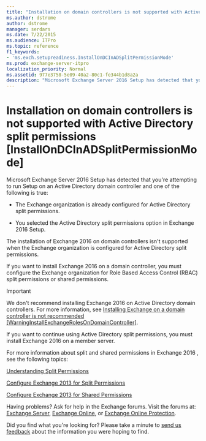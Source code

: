 ```yaml
---
title: "Installation on domain controllers is not supported with Active Directory split permissions [InstallOnDCInADSplitPermissionMode]"
ms.author: dstrome
author: dstrome
manager: serdars
ms.date: 7/22/2015
ms.audience: ITPro
ms.topic: reference
f1_keywords:
- 'ms.exch.setupreadiness.InstallOnDCInADSplitPermissionMode'
ms.prod: exchange-server-itpro
localization_priority: Normal
ms.assetid: 977e3758-5e09-40a2-80c1-fe344b1d8a2a
description: "Microsoft Exchange Server 2016 Setup has detected that you're attempting to run Setup on an Active Directory domain controller and one of the following is true:"
---
```


# Installation on domain controllers is not supported with Active Directory split permissions [InstallOnDCInADSplitPermissionMode]

Microsoft Exchange Server 2016 Setup has detected that you're attempting to run Setup on an Active Directory domain controller and one of the following is true:
  
- The Exchange organization is already configured for Active Directory split permissions.
    
- You selected the Active Directory split permissions option in Exchange 2016 Setup.
    
The installation of Exchange 2016 on domain controllers isn't supported when the Exchange organization is configured for Active Directory split permissions.
  
If you want to install Exchange 2016 on a domain controller, you must configure the Exchange organization for Role Based Access Control (RBAC) split permissions or shared permissions.
  
> [!IMPORTANT]
> We don't recommend installing Exchange 2016 on Active Directory domain controllers. For more information, see [Installing Exchange on a domain controller is not recommended [WarningInstallExchangeRolesOnDomainController]](ms-exch-setupreadiness-warninginstallexchangerolesondomaincontroller.md). 
  
If you want to continue using Active Directory split permissions, you must install Exchange 2016 on a member server.
  
For more information about split and shared permissions in Exchange 2016 , see the following topics:
  
[Understanding Split Permissions](http://technet.microsoft.com/library/2b709e15-63a2-4841-94bc-b289b71166d0.aspx)
  
[Configure Exchange 2013 for Split Permissions](http://technet.microsoft.com/library/8c74f893-a6f3-4869-8571-3bc0f662cc87.aspx)
  
[Configure Exchange 2013 for Shared Permissions](http://technet.microsoft.com/library/7d119977-b420-4b66-acf0-0a978b188cdd.aspx)
  
Having problems? Ask for help in the Exchange forums. Visit the forums at: [Exchange Server](https://go.microsoft.com/fwlink/p/?linkId=60612), [Exchange Online](https://go.microsoft.com/fwlink/p/?linkId=267542), or [Exchange Online Protection](https://go.microsoft.com/fwlink/p/?linkId=285351).
  
Did you find what you're looking for? Please take a minute to [send us feedback](mailto:ExchangeHelpFeedback@microsoft.com&subject=Exchange%202016%20help%20feedback&Body=Thanks%20for%20taking%20the%20time%20to%20send%20us%20feedback!%20We%20strive%20to%20respond%20to%20every%20message%20we%20receive,%20even%20though%20it%20might%20take%20us%20a%20while.%20Let%20us%20know%20what%20you%20think%20about%20Exchange%20content:%20What%20are%20we%20doing%20right%3F%20How%20can%20we%20make%20help%20better%3F%0APlease%20note%20that%20we're%20unable%20to%20respond%20to%20requests%20for%20support%20submitted%20via%20this%20email%20address.%20If%20you%20need%20help,%20please%20contact%20Exchange%20Server%20support%20at%20http://go.microsoft.com/fwlink/p/%3FLinkId=402506.%0AThanks!%0AThe%20Exchange%20Server%20Content%20Publishing%20team) about the information you were hoping to find. 
  

